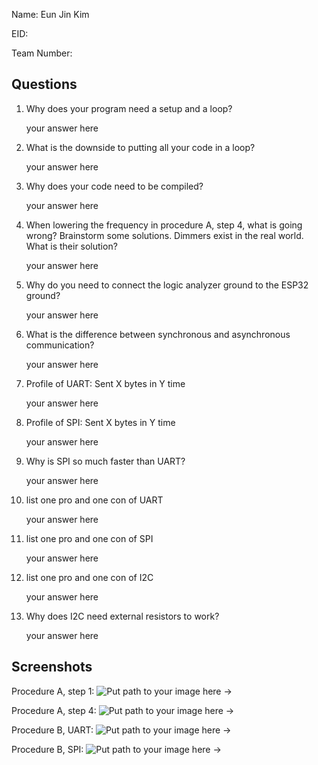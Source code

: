 Name: Eun Jin Kim

EID:

Team Number:

## Questions

1. Why does your program need a setup and a loop?

    your answer here

2. What is the downside to putting all your code in a loop?

    your answer here

3. Why does your code need to be compiled?

    your answer here

4. When lowering the frequency in procedure A, step 4, what is going wrong? Brainstorm some solutions. Dimmers exist in the real world. What is their solution?

    your answer here

5. Why do you need to connect the logic analyzer ground to the ESP32 ground?

    your answer here

6. What is the difference between synchronous and asynchronous communication?

    your answer here

7. Profile of UART: Sent X bytes in Y time 

    your answer here

8. Profile of SPI: Sent X bytes in Y time

    your answer here

9. Why is SPI so much faster than UART?

    your answer here

10. list one pro and one con of UART

    your answer here

11. list one pro and one con of SPI

    your answer here

12. list one pro and one con of I2C

    your answer here

13. Why does I2C need external resistors to work?

    your answer here

## Screenshots

Procedure A, step 1:
![Put path to your image here ->](img/placeholder.png)

Procedure A, step 4:
![Put path to your image here ->](img/placeholder.png)

Procedure B, UART:
![Put path to your image here ->](img/placeholder.png)

Procedure B, SPI:
![Put path to your image here ->](img/placeholder.png)

